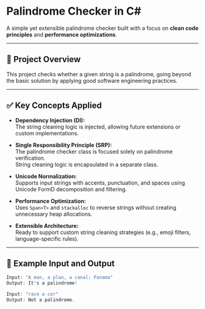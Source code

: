 # Palindrome Checker in C#

A simple yet extensible palindrome checker built with a focus on **clean code principles** and **performance optimizations**.

---

## 📌 Project Overview

This project checks whether a given string is a palindrome, going beyond the basic solution by applying good software engineering practices.

---

## ✅ Key Concepts Applied

- **Dependency Injection (DI):**  
  The string cleaning logic is injected, allowing future extensions or custom implementations.

- **Single Responsibility Principle (SRP):**  
  The palindrome checker class is focused solely on palindrome verification.  
  String cleaning logic is encapsulated in a separate class.

- **Unicode Normalization:**  
  Supports input strings with accents, punctuation, and spaces using Unicode FormD decomposition and filtering.

- **Performance Optimization:**  
  Uses `Span<T>` and `stackalloc` to reverse strings without creating unnecessary heap allocations.

- **Extensible Architecture:**  
  Ready to support custom string cleaning strategies (e.g., emoji filters, language-specific rules).

---

## 📎 Example Input and Output

```csharp
Input: "A man, a plan, a canal: Panama"
Output: It's a palindrome!

Input: "race a car"
Output: Not a palindrome.

